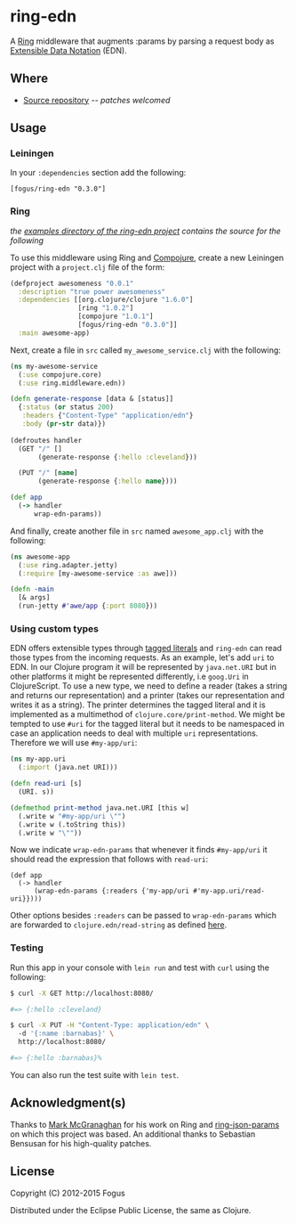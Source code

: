 # ring-edn

A [Ring](https://github.com/mmcgrana/ring) middleware that augments :params by parsing a request body as [Extensible Data Notation](https://github.com/edn-format/edn) (EDN).

## Where

  * [Source repository](https://github.com/fogus/ring-edn) *-- patches welcomed*

## Usage

### Leiningen

In your `:dependencies` section add the following:

    [fogus/ring-edn "0.3.0"]

### Ring

*the [examples directory of the ring-edn project](http://github.com/fogus/ring-edn/tree/master/examples/awe) contains the source for the following*

To use this middleware using Ring and [Compojure](https://github.com/weavejester/compojure), create a new Leiningen project with a `project.clj` file of the form:

```clojure
(defproject awesomeness "0.0.1"
  :description "true power awesomeness"
  :dependencies [[org.clojure/clojure "1.6.0"]
                 [ring "1.0.2"]
                 [compojure "1.0.1"]
                 [fogus/ring-edn "0.3.0"]]
  :main awesome-app)
```

Next, create a file in `src` called `my_awesome_service.clj` with the following:

```clojure
(ns my-awesome-service
  (:use compojure.core)
  (:use ring.middleware.edn))

(defn generate-response [data & [status]]
  {:status (or status 200)
   :headers {"Content-Type" "application/edn"}
   :body (pr-str data)})
  
(defroutes handler
  (GET "/" []
       (generate-response {:hello :cleveland}))

  (PUT "/" [name]
       (generate-response {:hello name})))

(def app
  (-> handler
      wrap-edn-params))
```

And finally, create another file in `src` named `awesome_app.clj` with the following:

```clojure
(ns awesome-app
  (:use ring.adapter.jetty)
  (:require [my-awesome-service :as awe]))

(defn -main
  [& args]
  (run-jetty #'awe/app {:port 8080}))
```

### Using custom types

EDN offers extensible types through
[tagged literals](https://github.com/edn-format/edn#tagged-elements)
and `ring-edn` can read those types from the incoming requests.
As an example, let's add `uri` to EDN. In our Clojure program
it will be represented by `java.net.URI` but in other platforms it
might be represented differently, i.e `goog.Uri` in ClojureScript. To
use a new type, we need to define a reader (takes a string and returns
our representation) and a printer (takes our representation and writes
it as a string). The printer determines the tagged literal and it is
implemented as a multimethod of `clojure.core/print-method`. We might
be tempted to use `#uri` for the tagged literal but it needs to be
namespaced in case an application needs to deal with multiple `uri`
representations. Therefore we will use `#my-app/uri`:

```clj
(ns my-app.uri
  (:import (java.net URI)))

(defn read-uri [s]
  (URI. s))

(defmethod print-method java.net.URI [this w]
  (.write w "#my-app/uri \"")
  (.write w (.toString this))
  (.write w "\""))
```

Now we indicate `wrap-edn-params` that whenever it finds `#my-app/uri`
it should read the expression that follows with `read-uri`:

```
(def app
  (-> handler
      (wrap-edn-params {:readers {'my-app/uri #'my-app.uri/read-uri}})))
```

Other options besides `:readers` can be passed to `wrap-edn-params`
which are forwarded to `clojure.edn/read-string` as defined
[here](https://clojure.github.io/clojure/clojure.edn-api.html).


### Testing

Run this app in your console with `lein run` and test with `curl` using the following:

```sh
$ curl -X GET http://localhost:8080/

#=> {:hello :cleveland}

$ curl -X PUT -H "Content-Type: application/edn" \ 
  -d '{:name :barnabas}' \
  http://localhost:8080/ 

#=> {:hello :barnabas}%
```

You can also run the test suite with `lein test`.

## Acknowledgment(s)

Thanks to [Mark McGranaghan](http://markmcgranaghan.com/) for his work on Ring and [ring-json-params](https://github.com/mmcgrana/ring-json-params) on which this project was based.  An additional thanks to Sebastian Bensusan for his high-quality patches.

## License

Copyright (C) 2012-2015 Fogus

Distributed under the Eclipse Public License, the same as Clojure.
